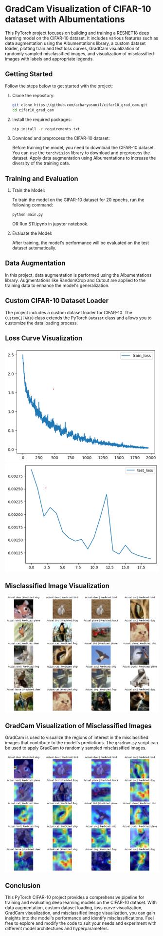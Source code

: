 # GradCam Visualization of CIFAR-10 dataset with Albumentations

This PyTorch project focuses on building and training a RESNET18 deep learning model on the CIFAR-10 dataset. It includes various features such as data augmentation using the Albumentations library, a custom dataset loader, plotting train and test loss curves, GradCam visualization of randomly sampled misclassified images, and visualization of misclassified images with labels and appropriate legends.

## Getting Started

Follow the steps below to get started with the project:

1. Clone the repository:

   ```bash
   git clone https://github.com/acharyasunil/cifar10_grad_cam.git
   cd cifar10_grad_cam
   ```

2. Install the required packages:

   ```bash
   pip install -r requirements.txt
   ```

3. Download and preprocess the CIFAR-10 dataset:

   Before training the model, you need to download the CIFAR-10 dataset. You can use the `torchvision` library to download and preprocess the dataset. Apply data augmentation using Albumentations to increase the diversity of the training data.

## Training and Evaluation

1. Train the Model:

   To train the model on the CIFAR-10 dataset for 20 epochs, run the following command:

   ```bash
   python main.py
   ```
   OR
   Run S11.ipynb in jupyter notebook.

2. Evaluate the Model:

   After training, the model's performance will be evaluated on the test dataset automatically.

## Data Augmentation

In this project, data augmentation is performed using the Albumentations library. Augmentations like RandomCrop and Cutout are applied to the training data to enhance the model's generalization.

## Custom CIFAR-10 Dataset Loader

The project includes a custom dataset loader for CIFAR-10. The `CustomCIFAR10` class extends the PyTorch `Dataset` class and allows you to customize the data loading process.

## Loss Curve Visualization

![Alt text](assets/train_loss.png)
![Alt text](assets/test_loss.png)


## Misclassified Image Visualization

![Alt text](assets/misclassified.jpg)


## GradCam Visualization of Misclassified Images

GradCam is used to visualize the regions of interest in the misclassified images that contribute to the model's predictions. The `gradcam.py` script can be used to apply GradCam to randomly sampled misclassified images.

![Alt text](assets/misclassified_grad_cam.jpg)


## Conclusion

This PyTorch CIFAR-10 project provides a comprehensive pipeline for training and evaluating deep learning models on the CIFAR-10 dataset. With data augmentation, custom dataset loading, loss curve visualization, GradCam visualization, and misclassified image visualization, you can gain insights into the model's performance and identify misclassifications. Feel free to explore and modify the code to suit your needs and experiment with different model architectures and hyperparameters.